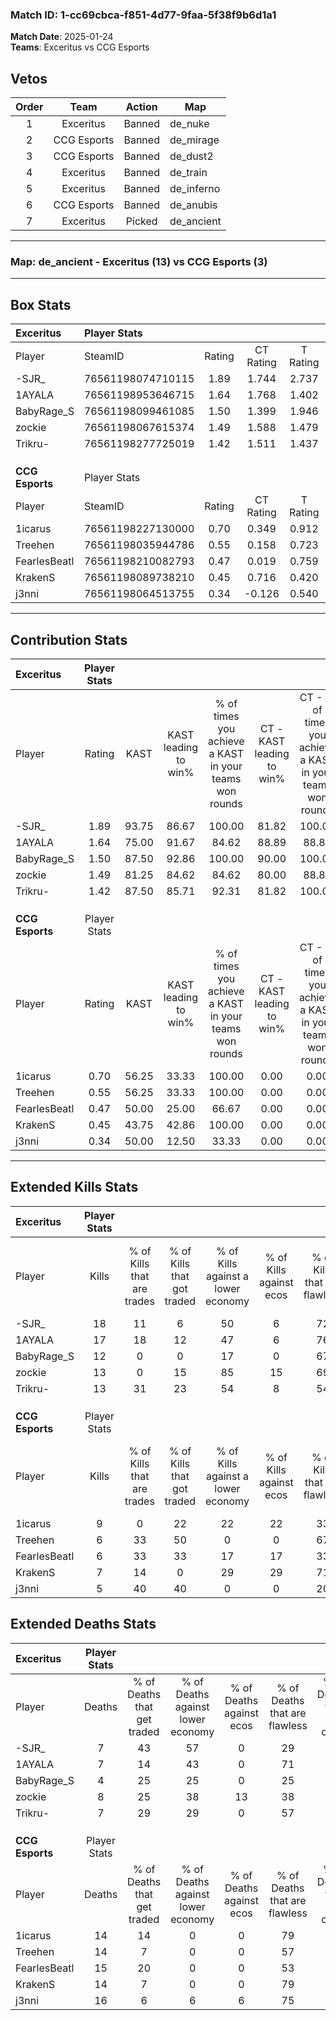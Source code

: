 ### Match ID: 1-cc69cbca-f851-4d77-9faa-5f38f9b6d1a1  
**Match Date**: 2025-01-24  
**Teams**: Exceritus vs CCG Esports  

## Vetos  

| Order | Team | Action | Map |
| :---: | :--: | :----: | --- |
| 1 | Exceritus | Banned | de_nuke |
| 2 | CCG Esports | Banned | de_mirage |
| 3 | CCG Esports | Banned | de_dust2 |
| 4 | Exceritus | Banned | de_train |
| 5 | Exceritus | Banned | de_inferno |
| 6 | CCG Esports | Banned | de_anubis |
| 7 | Exceritus | Picked | de_ancient |

---  

### **Map**: de_ancient - Exceritus (13) vs CCG Esports (3)  
---  

## Box Stats  

| **Exceritus**   | Player Stats      |        |           |          |       |       |       |         |        |      |     |
| :- | :- | :-: | :-: | :-: | :-: | :-: | :-: | :-: | :-: | :-: | :-: |
| Player          | SteamID           | Rating | CT Rating | T Rating | KAST  |  ADR  | Kills | Assists | Deaths | K/D  | HS% |
| -SJR_           | 76561198074710115 |  1.89  |   1.744   |  2.737   | 93.75 | 111.0 |  18   |    8    |   7    | 2.57 | 44  |
| 1AYALA          | 76561198953646715 |  1.64  |   1.768   |  1.402   | 75.00 | 97.5  |  17   |    6    |   7    | 2.43 | 17  |
| BabyRage_S      | 76561198099461085 |  1.50  |   1.399   |  1.946   | 87.50 | 81.7  |  12   |    4    |   4    | 3.00 | 66  |
| zockie          | 76561198067615374 |  1.49  |   1.588   |  1.479   | 81.25 | 108.6 |  13   |    9    |   8    | 1.63 | 38  |
| Trikru-         | 76561198277725019 |  1.42  |   1.511   |  1.437   | 87.50 | 71.1  |  13   |    4    |   7    | 1.86 | 23  |
|                 |                   |        |           |          |       |       |       |         |        |      |     |
|                 |                   |        |           |          |       |       |       |         |        |      |     |
|                 |                   |        |           |          |       |       |       |         |        |      |     |
| **CCG Esports** | Player Stats      |        |           |          |       |       |       |         |        |      |     |
| Player          | SteamID           | Rating | CT Rating | T Rating | KAST  |  ADR  | Kills | Assists | Deaths | K/D  | HS% |
| 1icarus         | 76561198227130000 |  0.70  |   0.349   |  0.912   | 56.25 | 62.5  |   9   |    2    |   14   | 0.64 | 44  |
| Treehen         | 76561198035944786 |  0.55  |   0.158   |  0.723   | 56.25 | 59.5  |   6   |    4    |   14   | 0.43 | 33  |
| FearlesBeatl    | 76561198210082793 |  0.47  |   0.019   |  0.759   | 50.00 | 62.8  |   6   |    3    |   15   | 0.40 | 50  |
| KrakenS         | 76561198089738210 |  0.45  |   0.716   |  0.420   | 43.75 | 43.8  |   7   |    2    |   14   | 0.50 | 57  |
| j3nni           | 76561198064513755 |  0.34  |  -0.126   |  0.540   | 50.00 | 49.1  |   5   |    3    |   16   | 0.31 | 80  |
---  

## Contribution Stats  

| **Exceritus**   | Player Stats |       |                      |                                                        |                           |                                                             |                          |                                                            |
| :- | :-: | :-: | :-: | :-: | :-: | :-: | :-: | :-: |
| Player          |    Rating    | KAST  | KAST leading to win% | % of times you achieve a KAST in your teams won rounds | CT - KAST leading to win% | CT - % of times you achieve a KAST in your teams won rounds | T - KAST leading to win% | T - % of times you achieve a KAST in your teams won rounds |
| -SJR_           |     1.89     | 93.75 |        86.67         |                         100.00                         |           81.82           |                           100.00                            |          100.00          |                           100.00                           |
| 1AYALA          |     1.64     | 75.00 |        91.67         |                         84.62                          |           88.89           |                            88.89                            |          100.00          |                           75.00                            |
| BabyRage_S      |     1.50     | 87.50 |        92.86         |                         100.00                         |           90.00           |                           100.00                            |          100.00          |                           100.00                           |
| zockie          |     1.49     | 81.25 |        84.62         |                         84.62                          |           80.00           |                            88.89                            |          100.00          |                           75.00                            |
| Trikru-         |     1.42     | 87.50 |        85.71         |                         92.31                          |           81.82           |                           100.00                            |          100.00          |                           75.00                            |
|                 |              |       |                      |                                                        |                           |                                                             |                          |                                                            |
|                 |              |       |                      |                                                        |                           |                                                             |                          |                                                            |
|                 |              |       |                      |                                                        |                           |                                                             |                          |                                                            |
| **CCG Esports** | Player Stats |       |                      |                                                        |                           |                                                             |                          |                                                            |
| Player          |    Rating    | KAST  | KAST leading to win% | % of times you achieve a KAST in your teams won rounds | CT - KAST leading to win% | CT - % of times you achieve a KAST in your teams won rounds | T - KAST leading to win% | T - % of times you achieve a KAST in your teams won rounds |
| 1icarus         |     0.70     | 56.25 |        33.33         |                         100.00                         |           0.00            |                            0.00                             |          42.86           |                           100.00                           |
| Treehen         |     0.55     | 56.25 |        33.33         |                         100.00                         |           0.00            |                            0.00                             |          37.50           |                           100.00                           |
| FearlesBeatl    |     0.47     | 50.00 |        25.00         |                         66.67                          |           0.00            |                            0.00                             |          28.57           |                           66.67                            |
| KrakenS         |     0.45     | 43.75 |        42.86         |                         100.00                         |           0.00            |                            0.00                             |          75.00           |                           100.00                           |
| j3nni           |     0.34     | 50.00 |        12.50         |                         33.33                          |           0.00            |                            0.00                             |          14.29           |                           33.33                            |
---  

## Extended Kills Stats  

| **Exceritus**   | Player Stats |                            |                            |                                    |                         |                              |                                 |                                       |                    |           |
| :- | :-: | :-: | :-: | :-: | :-: | :-: | :-: | :-: | :-: | :-: |
| Player          |    Kills     | % of Kills that are trades | % of Kills that got traded | % of Kills against a lower economy | % of Kills against ecos | % of Kills that are flawless | % of Kills that are close duels | % of Kills that are assisted by flash | Pistol Round Kills | AWP Kills |
| -SJR_           |      18      |             11             |             6              |                 50                 |            6            |              72              |                6                |                  11                   |         5          |     0     |
| 1AYALA          |      17      |             18             |             12             |                 47                 |            6            |              76              |               12                |                   0                   |         0          |     0     |
| BabyRage_S      |      12      |             0              |             0              |                 17                 |            0            |              67              |                0                |                   8                   |         4          |     0     |
| zockie          |      13      |             0              |             15             |                 85                 |           15            |              69              |                8                |                  15                   |         0          |     0     |
| Trikru-         |      13      |             31             |             23             |                 54                 |            8            |              54              |               15                |                   0                   |         1          |     5     |
|                 |              |                            |                            |                                    |                         |                              |                                 |                                       |                    |           |
|                 |              |                            |                            |                                    |                         |                              |                                 |                                       |                    |           |
|                 |              |                            |                            |                                    |                         |                              |                                 |                                       |                    |           |
| **CCG Esports** | Player Stats |                            |                            |                                    |                         |                              |                                 |                                       |                    |           |
| Player          |    Kills     | % of Kills that are trades | % of Kills that got traded | % of Kills against a lower economy | % of Kills against ecos | % of Kills that are flawless | % of Kills that are close duels | % of Kills that are assisted by flash | Pistol Round Kills | AWP Kills |
| 1icarus         |      9       |             0              |             22             |                 22                 |           22            |              33              |               22                |                   0                   |         2          |     0     |
| Treehen         |      6       |             33             |             50             |                 0                  |            0            |              67              |               33                |                   0                   |         0          |     0     |
| FearlesBeatl    |      6       |             33             |             33             |                 17                 |           17            |              33              |               33                |                  17                   |         0          |     0     |
| KrakenS         |      7       |             14             |             0              |                 29                 |           29            |              71              |               14                |                   0                   |         3          |     0     |
| j3nni           |      5       |             40             |             40             |                 0                  |            0            |              20              |               20                |                  20                   |         0          |     0     |
## Extended Deaths Stats  

| **Exceritus**   | Player Stats |                             |                                   |                          |                               |                            |                           |               |
| :- | :-: | :-: | :-: | :-: | :-: | :-: | :-: | :-: |
| Player          |    Deaths    | % of Deaths that get traded | % of Deaths against lower economy | % of Deaths against ecos | % of Deaths that are flawless | % of Deaths that are close | % of Deaths while blinded | Deaths to AWP |
| -SJR_           |      7       |             43              |                57                 |            0             |              29               |             57             |             0             |       0       |
| 1AYALA          |      7       |             14              |                43                 |            0             |              71               |             0              |            14             |       0       |
| BabyRage_S      |      4       |             25              |                25                 |            0             |              25               |             75             |             0             |       0       |
| zockie          |      8       |             25              |                38                 |            13            |              38               |             13             |             0             |       0       |
| Trikru-         |      7       |             29              |                29                 |            0             |              57               |             0              |            14             |       0       |
|                 |              |                             |                                   |                          |                               |                            |                           |               |
|                 |              |                             |                                   |                          |                               |                            |                           |               |
|                 |              |                             |                                   |                          |                               |                            |                           |               |
| **CCG Esports** | Player Stats |                             |                                   |                          |                               |                            |                           |               |
| Player          |    Deaths    | % of Deaths that get traded | % of Deaths against lower economy | % of Deaths against ecos | % of Deaths that are flawless | % of Deaths that are close | % of Deaths while blinded | Deaths to AWP |
| 1icarus         |      14      |             14              |                 0                 |            0             |              79               |             7              |             7             |       1       |
| Treehen         |      14      |              7              |                 0                 |            0             |              57               |             14             |             7             |       1       |
| FearlesBeatl    |      15      |             20              |                 0                 |            0             |              53               |             13             |             0             |       1       |
| KrakenS         |      14      |              7              |                 0                 |            0             |              79               |             0              |             7             |       1       |
| j3nni           |      16      |              6              |                 6                 |            6             |              75               |             6              |            13             |       1       |

